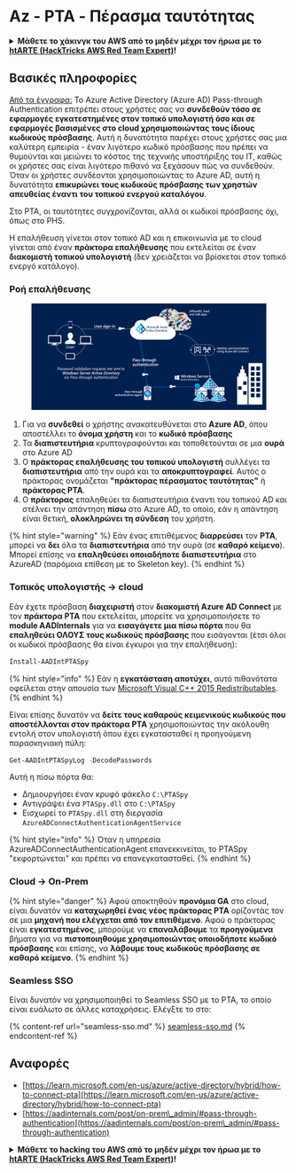 # Az - PTA - Πέρασμα ταυτότητας

<details>

<summary><strong>Μάθετε το χάκινγκ του AWS από το μηδέν μέχρι τον ήρωα με το</strong> <a href="https://training.hacktricks.xyz/courses/arte"><strong>htARTE (HackTricks AWS Red Team Expert)</strong></a><strong>!</strong></summary>

Άλλοι τρόποι υποστήριξης του HackTricks:

* Εάν θέλετε να δείτε την **εταιρεία σας να διαφημίζεται στο HackTricks** ή να **κατεβάσετε το HackTricks σε μορφή PDF** ελέγξτε τα [**ΣΧΕΔΙΑ ΣΥΝΔΡΟΜΗΣ**](https://github.com/sponsors/carlospolop)!
* Αποκτήστε το [**επίσημο PEASS & HackTricks swag**](https://peass.creator-spring.com)
* Ανακαλύψτε [**The PEASS Family**](https://opensea.io/collection/the-peass-family), τη συλλογή μας από αποκλειστικά [**NFTs**](https://opensea.io/collection/the-peass-family)
* **Εγγραφείτε στη** 💬 [**ομάδα Discord**](https://discord.gg/hRep4RUj7f) ή στη [**ομάδα telegram**](https://t.me/peass) ή **ακολουθήστε** μας στο **Twitter** 🐦 [**@hacktricks_live**](https://twitter.com/hacktricks_live)**.**
* **Μοιραστείτε τα χάκινγκ κόλπα σας υποβάλλοντας PRs στα** [**HackTricks**](https://github.com/carlospolop/hacktricks) και [**HackTricks Cloud**](https://github.com/carlospolop/hacktricks-cloud) αποθετήρια του github.

</details>

## Βασικές πληροφορίες

[Από τα έγγραφα:](https://learn.microsoft.com/en-us/entra/identity/hybrid/connect/how-to-connect-pta) Το Azure Active Directory (Azure AD) Pass-through Authentication επιτρέπει στους χρήστες σας να **συνδεθούν τόσο σε εφαρμογές εγκατεστημένες στον τοπικό υπολογιστή όσο και σε εφαρμογές βασισμένες στο cloud χρησιμοποιώντας τους ίδιους κωδικούς πρόσβασης**. Αυτή η δυνατότητα παρέχει στους χρήστες σας μια καλύτερη εμπειρία - έναν λιγότερο κωδικό πρόσβασης που πρέπει να θυμούνται και μειώνει το κόστος της τεχνικής υποστήριξης του IT, καθώς οι χρήστες σας είναι λιγότερο πιθανό να ξεχάσουν πώς να συνδεθούν. Όταν οι χρήστες συνδέονται χρησιμοποιώντας το Azure AD, αυτή η δυνατότητα **επικυρώνει τους κωδικούς πρόσβασης των χρηστών απευθείας έναντι του τοπικού ενεργού καταλόγου**.

Στο PTA, οι ταυτότητες συγχρονίζονται, αλλά οι κωδικοί πρόσβασης όχι, όπως στο PHS.

Η επαλήθευση γίνεται στον τοπικό AD και η επικοινωνία με το cloud γίνεται από έναν **πράκτορα επαλήθευσης** που εκτελείται σε έναν **διακομιστή τοπικού υπολογιστή** (δεν χρειάζεται να βρίσκεται στον τοπικό ενεργό κατάλογο).

### Ροή επαλήθευσης

<figure><img src="../../../../.gitbook/assets/image (4) (2) (1).png" alt=""><figcaption></figcaption></figure>

1. Για να **συνδεθεί** ο χρήστης ανακατευθύνεται στο **Azure AD**, όπου αποστέλλει το **όνομα χρήστη** και το **κωδικό πρόσβασης**
2. Τα **διαπιστευτήρια** κρυπτογραφούνται και τοποθετούνται σε μια **ουρά** στο Azure AD
3. Ο **πράκτορας επαλήθευσης του τοπικού υπολογιστή** συλλέγει τα **διαπιστευτήρια** από την ουρά και τα **αποκρυπτογραφεί**. Αυτός ο πράκτορας ονομάζεται **"πράκτορας πέρασματος ταυτότητας"** ή **πράκτορας PTA**.
4. Ο **πράκτορας** επαληθεύει τα διαπιστευτήρια έναντι του τοπικού AD και στέλνει την απάντηση **πίσω** στο Azure AD, το οποίο, εάν η απάντηση είναι θετική, **ολοκληρώνει τη σύνδεση** του χρήστη.

{% hint style="warning" %}
Εάν ένας επιτιθέμενος **διαρρεύσει** τον **PTA**, μπορεί να **δει** όλα τα **διαπιστευτήρια** από την ουρά (σε **καθαρό κείμενο**).\
Μπορεί επίσης να **επαληθεύσει οποιαδήποτε διαπιστευτήρια** στο AzureAD (παρόμοια επίθεση με το Skeleton key).
{% endhint %}

### Τοπικός υπολογιστής -> cloud

Εάν έχετε πρόσβαση **διαχειριστή** στον **διακομιστή Azure AD Connect** με τον **πράκτορα PTA** που εκτελείται, μπορείτε να χρησιμοποιήσετε το **module AADInternals** για να **εισαγάγετε μια πίσω πόρτα** που θα **επαληθεύει ΟΛΟΥΣ τους κωδικούς πρόσβασης** που εισάγονται (έτσι όλοι οι κωδικοί πρόσβασης θα είναι έγκυροι για την επαλήθευση):
```powershell
Install-AADIntPTASpy
```
{% hint style="info" %}
Εάν η **εγκατάσταση αποτύχει**, αυτό πιθανότατα οφείλεται στην απουσία των [Microsoft Visual C++ 2015 Redistributables](https://download.microsoft.com/download/6/A/A/6AA4EDFF-645B-48C5-81CC-ED5963AEAD48/vc\_redist.x64.exe).
{% endhint %}

Είναι επίσης δυνατόν να **δείτε τους καθαρούς κειμενικούς κωδικούς που αποστέλλονται στον πράκτορα PTA** χρησιμοποιώντας την ακόλουθη εντολή στον υπολογιστή όπου έχει εγκατασταθεί η προηγούμενη παρασκηνιακή πύλη:
```powershell
Get-AADIntPTASpyLog -DecodePasswords
```
Αυτή η πίσω πόρτα θα:

* Δημιουργήσει έναν κρυφό φάκελο `C:\PTASpy`
* Αντιγράψει ένα `PTASpy.dll` στο `C:\PTASpy`
* Εισχωρεί το `PTASpy.dll` στη διεργασία `AzureADConnectAuthenticationAgentService`

{% hint style="info" %}
Όταν η υπηρεσία AzureADConnectAuthenticationAgent επανεκκινείται, το PTASpy "εκφορτώνεται" και πρέπει να επανεγκατασταθεί.
{% endhint %}

### Cloud -> On-Prem

{% hint style="danger" %}
Αφού αποκτηθούν **προνόμια GA** στο cloud, είναι δυνατόν να **καταχωρηθεί ένας νέος πράκτορας PTA** ορίζοντάς τον σε μια **μηχανή που ελέγχεται από τον επιτιθέμενο**. Αφού ο πράκτορας είναι **εγκατεστημένος**, μπορούμε να **επαναλάβουμε** τα **προηγούμενα** βήματα για να **πιστοποιηθούμε χρησιμοποιώντας οποιοδήποτε κωδικό πρόσβασης** και επίσης, να **λάβουμε τους κωδικούς πρόσβασης σε καθαρό κείμενο**.
{% endhint %}

### Seamless SSO

Είναι δυνατόν να χρησιμοποιηθεί το Seamless SSO με το PTA, το οποίο είναι ευάλωτο σε άλλες καταχρήσεις. Ελέγξτε το στο:

{% content-ref url="seamless-sso.md" %}
[seamless-sso.md](seamless-sso.md)
{% endcontent-ref %}

## Αναφορές

* [https://learn.microsoft.com/en-us/azure/active-directory/hybrid/how-to-connect-pta](https://learn.microsoft.com/en-us/azure/active-directory/hybrid/how-to-connect-pta)
* [https://aadinternals.com/post/on-prem\_admin/#pass-through-authentication](https://aadinternals.com/post/on-prem\_admin/#pass-through-authentication)

<details>

<summary><strong>Μάθετε το hacking του AWS από το μηδέν μέχρι τον ήρωα με το</strong> <a href="https://training.hacktricks.xyz/courses/arte"><strong>htARTE (HackTricks AWS Red Team Expert)</strong></a><strong>!</strong></summary>

Άλλοι τρόποι για να υποστηρίξετε το HackTricks:

* Εάν θέλετε να δείτε την **εταιρεία σας να διαφημίζεται στο HackTricks** ή να **κατεβάσετε το HackTricks σε μορφή PDF** ελέγξτε τα [**ΣΧΕΔΙΑ ΣΥΝΔΡΟΜΗΣ**](https://github.com/sponsors/carlospolop)!
* Αποκτήστε το [**επίσημο PEASS & HackTricks swag**](https://peass.creator-spring.com)
* Ανακαλύψτε [**The PEASS Family**](https://opensea.io/collection/the-peass-family), τη συλλογή μας από αποκλειστικά [**NFTs**](https://opensea.io/collection/the-peass-family)
* **Συμμετάσχετε στη** 💬 [**ομάδα Discord**](https://discord.gg/hRep4RUj7f) ή στην [**ομάδα telegram**](https://t.me/peass) ή **ακολουθήστε** μας στο **Twitter** 🐦 [**@hacktricks_live**](https://twitter.com/hacktricks_live)**.**
* **Μοιραστείτε τα κόλπα σας για το hacking υποβάλλοντας PRs στα** [**HackTricks**](https://github.com/carlospolop/hacktricks) και [**HackTricks Cloud**](https://github.com/carlospolop/hacktricks-cloud) αποθετήρια του github.

</details>
